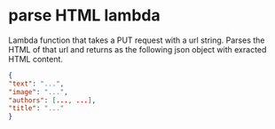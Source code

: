 # parse HTML lambda

Lambda function that takes a PUT request with a url string. Parses the HTML of that url and returns as the following json object with exracted HTML content.

```json
{
"text": "...",
"image": "...",
"authors": [..., ...],
"title": "..."
}
```